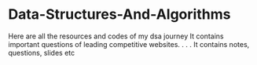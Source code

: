 # Data-Structures-And-Algorithms
Here are all the resources and codes of my dsa journey 
It contains important questions of leading competitive websites.
.
.
.
It contains notes, questions, slides etc
